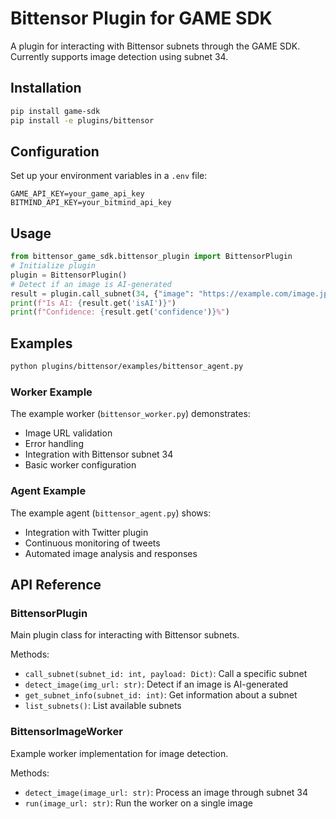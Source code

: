 # Bittensor Plugin for GAME SDK

A plugin for interacting with Bittensor subnets through the GAME SDK. Currently supports image detection using subnet 34.

## Installation

```bash
pip install game-sdk
pip install -e plugins/bittensor
```

## Configuration

Set up your environment variables in a `.env` file:

```env
GAME_API_KEY=your_game_api_key
BITMIND_API_KEY=your_bitmind_api_key
```

## Usage

```python
from bittensor_game_sdk.bittensor_plugin import BittensorPlugin
# Initialize plugin
plugin = BittensorPlugin()
# Detect if an image is AI-generated
result = plugin.call_subnet(34, {"image": "https://example.com/image.jpg"})
print(f"Is AI: {result.get('isAI')}")
print(f"Confidence: {result.get('confidence')}%")
```

## Examples

```bash
python plugins/bittensor/examples/bittensor_agent.py
```

### Worker Example

The example worker (`bittensor_worker.py`) demonstrates:

- Image URL validation
- Error handling
- Integration with Bittensor subnet 34
- Basic worker configuration

### Agent Example

The example agent (`bittensor_agent.py`) shows:

- Integration with Twitter plugin
- Continuous monitoring of tweets
- Automated image analysis and responses

## API Reference

### BittensorPlugin

Main plugin class for interacting with Bittensor subnets.

Methods:

- `call_subnet(subnet_id: int, payload: Dict)`: Call a specific subnet
- `detect_image(img_url: str)`: Detect if an image is AI-generated
- `get_subnet_info(subnet_id: int)`: Get information about a subnet
- `list_subnets()`: List available subnets

### BittensorImageWorker

Example worker implementation for image detection.

Methods:

- `detect_image(image_url: str)`: Process an image through subnet 34
- `run(image_url: str)`: Run the worker on a single image

